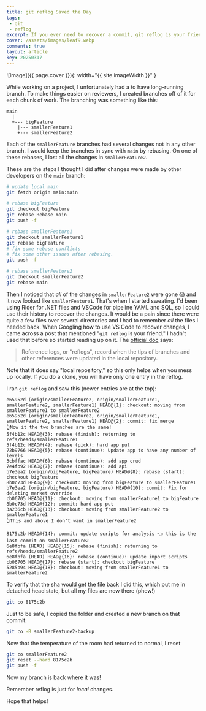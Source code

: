 ```yaml
---
title: git reflog Saved the Day
tags:
 - git
 - reflog
excerpt: If you ever need to recover a commit, git reflog is your friend
cover: /assets/images/leaf9.webp
comments: true
layout: article
key: 20250317
---
```

![image]({{ page.cover }}){: width="{{ site.imageWidth }}" }

While working on a project, I unfortunately had a to have long-running branch. To make things easier on reviewers, I created branches off of it for each chunk of work. The branching was something like this:

```plaintext
main
  |
  +--- bigFeature
    |--- smallerFeature1
    +--- smallerFeature2
```

Each of the `smallerFeature` branches had several changes not in any other branch. I would keep the branches in sync with `main` by rebasing. On one of these rebases, I lost all the changes in `smallerFeature2`.

These are the steps I thought I did after changes were made by other developers on the `main` branch:

```bash
# update local main
git fetch origin main:main

# rebase bigFeature
git checkout bigFeature
git rebase Rebase main
git push -f

# rebase smallerFeature1
git checkout smallerFeature1
git rebase bigFeature
# fix some rebase conflicts
# fix some other issues after rebasing.
git push -f

# rebase smallerFeature2
git checkout smallerFeature2
git rebase main
```

Then I noticed that _all_ of the changes in `smallerFeature2` were gone 😱 and it now looked like `smallerFeature1`. That's when I started sweating. I'd been using Rider for .NET files and VSCode for pipeline YAML and SQL, so I could use their history to recover the changes. It would be a pain since there were quite a few files over several directories and I had to remember *all* the files I needed back. When Googling how to use VS Code to recover changes, I came across a post that mentioned "`git reflog` is your friend." I hadn't used that before so started reading up on it. The [official doc](https://git-scm.com/docs/git-reflog) says:

> Reference logs, or "reflogs", record when the tips of branches and other references were updated in the local repository.

Note that it does say "local repository," so this only helps when you mess up locally. If you do a clone, you will have only one entry in the reflog.

I ran `git reflog` and saw this (newer entries are at the top):

```plaintext
e65952d (origin/smallerFeature2, origin/smallerFeature1, smallerFeature2, smallerFeature1) HEAD@{1}: checkout: moving from smallerFeature1 to smallerFeature2
e65952d (origin/smallerFeature2, origin/smallerFeature1, smallerFeature2, smallerFeature1) HEAD@{2}: commit: fix merge
👆Now it the two branches are the same!
5f4b12c HEAD@{3}: rebase (finish): returning to refs/heads/smallerFeature1
5f4b12c HEAD@{4}: rebase (pick): hard app put
72b9766 HEAD@{5}: rebase (continue): Update app to have any number of levels
3cbffac HEAD@{6}: rebase (continue): add app crud
7e4fb92 HEAD@{7}: rebase (continue): add api
b7e3ea2 (origin/bigFeature, bigFeature) HEAD@{8}: rebase (start): checkout bigFeature
8b0c73d HEAD@{9}: checkout: moving from bigFeature to smallerFeature1
b7e3ea2 (origin/bigFeature, bigFeature) HEAD@{10}: commit: Fix for deleting market override
cb06705 HEAD@{11}: checkout: moving from smallerFeature1 to bigFeature
8b0c73d HEAD@{12}: commit: hard app put
3a236cb HEAD@{13}: checkout: moving from smallerFeature2 to smallerFeature1
👆This and above I don't want in smallerFeature2

8175c2b HEAD@{14}: commit: update scripts for analysis 👈 this is the last commit on smallerFeature2
6e8fbfa (HEAD) HEAD@{15}: rebase (finish): returning to refs/heads/smallerFeature2
6e8fbfa (HEAD) HEAD@{16}: rebase (continue): update import scripts
cb06705 HEAD@{17}: rebase (start): checkout bigFeature
5285b94 HEAD@{18}: checkout: moving from smallerFeature1 to smallerFeature2
```

To verify that the sha would get the file back I did this, which put me in detached head state, but all my files are now there (phew!)

```bash
git co 8175c2b
```

Just to be safe, I copied the folder and created a new branch on that commit:

```bash
git co -B smallerFeature2-backup
```

Now that the temperature of the room had returned to normal, I reset

```bash
git co smallerFeature2
git reset --hard 8175c2b
git push -f
```

Now my branch is back where it was!

Remember reflog is just for *local* changes.

Hope that helps!
